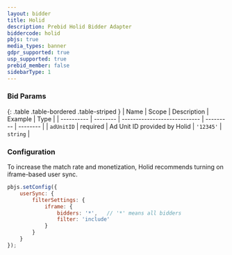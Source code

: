 ```yaml
---
layout: bidder
title: Holid
description: Prebid Holid Bidder Adapter
biddercode: holid
pbjs: true
media_types: banner
gdpr_supported: true
usp_supported: true
prebid_member: false
sidebarType: 1
---
```


### Bid Params

{: .table .table-bordered .table-striped }
| Name       | Scope    | Description                  | Example   | Type     |
| ---------- | -------- | ---------------------------- | --------- | -------- |
| `adUnitID` | required | Ad Unit ID provided by Holid | `'12345'` | `string` |


### Configuration

To increase the match rate and monetization, Holid recommends turning on iframe-based user sync. 

```javascript
pbjs.setConfig({
    userSync: {
        filterSettings: {
            iframe: {
                bidders: '*',   // '*' means all bidders
                filter: 'include'
            }
        }
    }
});
```
